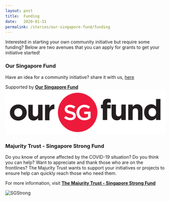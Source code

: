 ```yaml
---
layout: post
title:  Funding
date:   2020-01-31
permalink: /stories/our-singapore-fund/funding
---
```


Interested in starting your own community initiative but require some funding? Below are two avenues that you can apply for grants to get your initiative started!

### Our Singapore Fund 
Have an idea for a community initiative? share it with us, [here](https://form.gov.sg/#!/5e3b868988573300116ca38a)

Supported by **[Our Singapore Fund](https://www.sg/oursingaporefund)**
![OurSG](/images/OSF_Colour.png)

### Majurity Trust - Singapore Strong Fund

Do you know of anyone affected by the COVID-19 situation? Do you think you can help? Want to appreciate and thank those who are on the frontlines?
The Majurity Trust wants to support your initiatives or projects to ensure help can quickly reach those who need them.

For more information, visit **[The Majurity Trust - Singapore Strong Fund](https://www.majurity.sg/sgstrong)**

![SGStrong](https://images.squarespace-cdn.com/content/v1/5c36d0b8f93fd4564e2cbba9/1581486709811-NXH1UDWC0HPFT1VKBGZJ/ke17ZwdGBToddI8pDm48kH9uvdtD-xByGI4Lm8gRc5hZw-zPPgdn4jUwVcJE1ZvWQUxwkmyExglNqGp0IvTJZUJFbgE-7XRK3dMEBRBhUpwo31aWBH8Una2OoVzDABrpN6VXpGhJvYCzoVlH5y-3qVmG1GGFDpywYlQa0j58s2c/SGSTRONG.png?format=300w)
